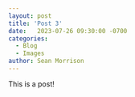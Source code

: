 ```yaml
---
layout: post
title: 'Post 3'
date:   2023-07-26 09:30:00 -0700
categories:
  - Blog
  - Images
author: Sean Morrison
---
```


This is a post!